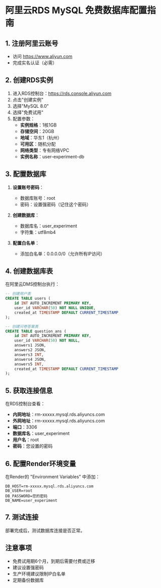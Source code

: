 # 阿里云RDS MySQL 免费数据库配置指南

## 1. 注册阿里云账号
- 访问 https://www.aliyun.com
- 完成实名认证（必需）

## 2. 创建RDS实例
1. 进入RDS控制台：https://rds.console.aliyun.com
2. 点击"创建实例"
3. 选择"MySQL 8.0"
4. 选择"免费试用"
5. 配置参数：
   - **实例规格**：1核1GB
   - **存储空间**：20GB
   - **地域**：华东1（杭州）
   - **可用区**：随机分配
   - **网络类型**：专有网络VPC
   - **实例名称**：user-experiment-db

## 3. 配置数据库
1. **设置账号密码**：
   - 数据库账号：root
   - 密码：设置强密码（记住这个密码）

2. **创建数据库**：
   - 数据库名：user_experiment
   - 字符集：utf8mb4

3. **配置白名单**：
   - 添加白名单：0.0.0.0/0（允许所有IP访问）

## 4. 创建数据库表
在阿里云DMS控制台执行：

```sql
-- 创建用户表
CREATE TABLE users (
    id INT AUTO_INCREMENT PRIMARY KEY,
    user_id VARCHAR(50) NOT NULL UNIQUE,
    created_at TIMESTAMP DEFAULT CURRENT_TIMESTAMP
);

-- 创建问卷答案表
CREATE TABLE question_ans (
    id INT AUTO_INCREMENT PRIMARY KEY,
    user_id VARCHAR(50) NOT NULL,
    answers1 JSON,
    answers2 JSON,
    answers3 INT,
    answers4 JSON,
    answers5 INT,
    created_at TIMESTAMP DEFAULT CURRENT_TIMESTAMP
);
```

## 5. 获取连接信息
在RDS控制台查看：
- **内网地址**：rm-xxxxx.mysql.rds.aliyuncs.com
- **外网地址**：rm-xxxxx.mysql.rds.aliyuncs.com
- **端口**：3306
- **数据库名**：user_experiment
- **用户名**：root
- **密码**：您设置的密码

## 6. 配置Render环境变量
在Render的 "Environment Variables" 中添加：

```
DB_HOST=rm-xxxxx.mysql.rds.aliyuncs.com
DB_USER=root
DB_PASSWORD=您的密码
DB_NAME=user_experiment
```

## 7. 测试连接
部署完成后，测试数据库连接是否正常。

## 注意事项
- 免费试用期6个月，到期后需要付费或迁移
- 建议设置强密码
- 生产环境建议限制IP白名单
- 定期备份数据库
